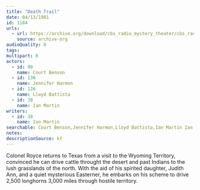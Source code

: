 ```yaml
---
title: "Death Trail"
date: 04/13/1981
id: 1184
urls: 
  - url: https://archive.org/download/cbs_radio_mystery_theater/cbs_radio_mystery_theater-1151-1200.zip/cbs_radio_mystery_theater-1151-1200%2Fcbsrmt_1184_death_trail.mp3
    source: archive-org
audioQuality: 0
tags: 
multipart: 0
actors:  
  - id: 90
    name: Court Benson  
  - id: 136
    name: Jennifer Harmon  
  - id: 126
    name: Lloyd Battista  
  - id: 38
    name: Ian Martin
writers:  
  - id: 38
    name: Ian Martin
searchable: Court Benson,Jennifer Harmon,Lloyd Battista,Ian Martin Ian Martin
notes: 
descriptionSource: kf
---
```

Colonel Royce returns to Texas from a visit to the Wyoming Territory, convinced he can drive cattle throught the desert and past Indians to the lush grasslands of the north. With the aid of his spirited daughter, Judith Ann, and a quiet mysterious Easterner, he embarks on his scheme to drive 2,500 longhorns 3,000 miles through hostile territory.